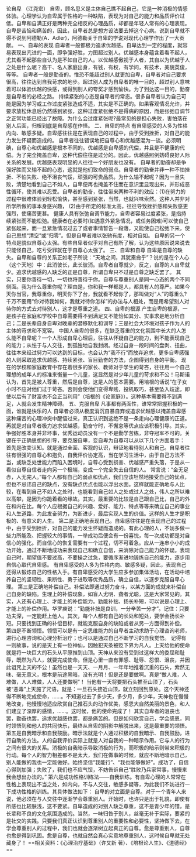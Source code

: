 论自卑
（江尧宏）
自卑，顾名思义是主体自己瞧不起自己，它是一种消极的情感体验。心理学认为自卑属于性格的一种缺陷，表现为对自己的能力和品质评价过低。自卑和自满正好是两种完全相反的心理品质，却都是年轻人常有的心理表现。自卑是苦恼和痛苦的，因此，自卑者总是想方设法要去掉这个心病。说到自卑就不得不说到阿德勒(A．Adler)，阿德勒关于自卑的学说对现代心理学作出了一大贡献。
一、自卑的表现
自卑者一般都极力追求优越感。自卑达到一定的程度，就容易表现出亢进的一面，即争强好胜，力图超过别人。优越感本身蕴含着看不起人，尤其看不起那些自认为是不如自己的人。以优越感傲视于人者，其自以为优越于人之处是什么呢？高干、名人家庭出身，有钱，有权，有学问，有技术，美貌英俊，等等。
自卑者一般是勤奋的。惟恐不能超过别人就更加自卑，自卑者对自己要求很高，往往达到自我苛求的地步。超过别人成为自卑者的唯一目的，超过别人意味着可以体验优越的快感，或得到别人的夸奖才感到愉快。为了到达这一目的，勤奋是自卑者的必经之路。
持续紧张的心态是自卑者的常态。很多自卑者认为自己可能是因为学习或工作过度紧张造成不适，其实是不正确的。如果客观情况允许，并要求放松休息后仍然感到紧张，这种过度紧张绝不是得病的原因，而是张弛自调节之正常功能已经出了故障。为什么会过度紧张呢?最常见的是担心失败，害怕落在别人后面，归根到底是自卑感在作怪。
二、自卑的特点
有自卑感受的人多为性格内向、敏感多疑。自卑感往往是在表现自己的过程中，由于受到挫折，对自己的能力发生怀疑而造成的。
自卑者往往错误地把自尊心和优越感混为一谈。必须明确，自尊心和优越感是根本不同的。优越感是自卑感的代偿，并且是不健康的代偿。为了完全掩盖自卑，这种代偿往往是过分的。因此，优越感照例妨碍良好人际关系的发展。优越感表现明显的人往往一个好朋友也没有。
自卑者的勤奋却是争强好胜而又输不起的心态，这就是他们致命的弱点。自卑者的勤奋并非一种不怕挫折、不怕失败、绝不沮丧气馁，顽强的可贵品质。为什么输不起呢？因为一旦失败，清楚地看到自己不如人，自卑便再也掩盖不住而在意识里显现出来，并形成恶性循环，使其难以忍受。自卑者的勤奋，往往带来两种不利的效应：(1)在努力的过程中很难体验到轻松愉快，甚至感到紧张，当然，也就兴味索然。这种人并非对所学所做的事本身感兴趣， (2)由于所定的标准太高，往往导致挫折感和失败感更强烈，使痛苦更甚。
健康人具有张弛自调节能力，自卑者容易过度紧张，是指持续紧张而不能松弛。健康者在必要时(如遇意外紧急情况，或任务困难)可以使自己紧张起来，而一旦紧急情况过去了或者事情暂告一段落，又能使自己松弛下来，使自己思想“清空”或“归零”。但是自卑者难以张驰有度，相对自如。
自卑的另一个特点是貌似自尊心太强。有些自卑者似乎对自己有所了解，认为这些原因说来说去只能怪自己，吃亏受罪就在于自尊心太强了。
三、自卑和自尊
自卑是自尊的缺失。自卑和自尊的关系正如老子所说：“天地之间，其犹橐龠乎”？说的是在个人心（这个天地）中：此消彼长，此长彼消。自卑者自尊就少，反之，自尊的人自卑就少。追求优越感的人缺乏的正是自尊，所谓自卑只不过是自尊之缺乏罢了。
其实，只要你善待一切，一切也将善待于你。自尊与尊重别人是同一心态的两个不同侧面。我为什么尊重你呢？理由是，你和我一样都是人，都具有人的尊严。如果今天你当官，我尊重你，明天你下了台，我就看不起你了，那叫做对“人”的尊重么? 千万不要用“你对待我如何，我就对待你怎样”的办法与人相处，而是用希望别人对待你的方式去对待别人，这才是尊重之道。
四、自卑的根源
产生自卑的根源，一是孩子在家庭和学校中自尊需要得不到满足又不能恰如其分、实事求是地分析自己；二是长辈自身自卑对晚辈的潜移默化和训导；三是社会大环境对孩子作为人的主体的苛求和不宽容。
中国人自卑的很多，在缺乏尊重的文化氛围中长大的人怎么能不自卑呢？一个人形成自卑心理后，往往从怀疑自己的能力，到不能表现自己的能力；从怯于与人交往，到孤独地自我封闭。经过自身一段时间的盘剥、扭曲，往往本来经过努力可以达到的目标，也会认为“我不行”而放弃追求，更多自卑感强的人则采取追求优越感、持续紧张、盲目勤奋的方法，企图得到自身的平衡。
现在的学校和家庭教育中存在着很多的家长、教师对于学生的苛吝，往往用一个自己理想的成年人的标准来衡量一个儿童，这显然是对少年儿童的苛求和不公！马斯诺认为，首先是被人尊重，然后是自尊，这是人的基本需要。用培根的话说“在子女小时不应对他们过于苛吝。否则会使他们变得卑贱，投机取巧，甚至坠入歧途，即使以后有了财富也不会正当利用”（培根的《论家庭》）。这种基本需要得不到满足，人就会发生精神障碍。
五、克服自卑
凡事都有两面性，谁常常把握积极的一面，谁就是快乐的人
自卑者必须从极度消沉自暴自弃或追求优越感以掩盖自卑感这种痛苦的心理冲突中醒悟过来，真正认识到这绝不是一条走向心理健康的正道。再就是对自卑者极力追求优越感，勤奋守时，不懈怠等优点应该积极引导。其实，争强好胜本身并非坏事，优秀运动员没有一个不是勤学苦练，非夺冠军不可的。关键在于正确思想的引导，要克服自卑，变自卑为自尊可以从以下几个方面着手：
首先是改变认知。就是通过全面、客观的认识，辩证地看待别人和自己。自卑者往往有很强的自尊心和抱负，自我评价协定高，当在学习生活中，由于自己方法不当，或缺乏处世能力而陷入困境时，自尊心受到损害、优越感严重失落，于是从一看似自尊自信者走向另一个极端，变成一个完全失去自信的人。
常言说：“金无足赤，人无完人。”每个人都有自己的弱点和优点，我们应该坦然地接受自己的优点，但也不忌讳自己的缺点，没有缺点优点也能以浮出水面。这样就能正确地与人比较，在看到自己不如人之处时，也能看到自己如人之处或过人之处，伟人之所以难以高攀，是因为你跪着看的缘故。其实，最重要的比较是自己跟自己比，自己的外在和内在比。每个人应根据自己的兴趣、爱好、能力、特点等等来确立自己的事业和人生道路，为此发奋努力，为断进步，最后实现人生的价值。这样的人生才是积极的、有意义的人生。
第二是正确地表现自己。自卑感往往是在表现自己的过程中，由于受到挫折，对自己的能力发生怀疑而造成的。有此心理的人，不妨多做一些力所能及、把握较大的事情，一举成功后便会有一份喜悦，每一次成功都是对自信心的强化。而自信心的恢复需要有一个过程，切不可着急。应从一连串小小的成功开始，通过不断地成功来表现自己和确立自信，来消除对自己能力的怀疑。表现自己时，期望值不要过高，不要操之过急，要循序渐进地锻炼自己的能力，逐步用自信心取代自卑感。
有自卑感受的人多为性格内向、敏感多疑，因此，表现自己还得从锻炼自己的性格入手。有自卑感受的大学生应多参加集体活动，在活动中培养自己的坚韧性、果断性、勇于进取等优秀品质，确立自信，以逐步克服自卑心理。
第三是正确地补偿自己。补偿法即通过努力奋斗，以某方面的成就来补偿自己自身的缺陷。生理上的补偿现象，如盲人尤明、聋者尤聪，这是大家常见的。其实，人还有心理上、才能上的补偿能力。勤能补拙、扬长补短，可以说是心理上、才能上的补偿作用。华罗瘐说：“勤能补拙是良训，一分辛苦一分才”。记住：只要功夫深，一定能赶上他人。其次，每个人都有自己的长处和短处，要学会扬长补短。只要找到正确的补偿目标，就能克服自身的缺陷或者从另一方面得到补偿。
第四是不断领悟。领悟可以是有一定思维能力的自卑者主动求助于心理咨询老师，进行心理咨询和心理分析治疗；也可以是通过自己不断学习的自我觉悟。
记得有一则故事，说的是天上有一位神仙，因触犯天条被贬下界为凡人。上天给他的使命就是将一块巨大的石头从平原推到山顶。天神从来没有受到过这样大的委屈和耻辱，既然为凡人，就要完成使命。但是心里一直有罪感、耻辱、怨恨、沮丧，并因此诅咒上天的不公！虽然也是一天天、一月月、一年年地推着沉重的石头，索然无味、毫无意义，根本是前途黑暗，没有光明！但是还是要做啊。真是“做人难，人难做，人人难做，人人还要做啊”！
当他有一天将要把石头推至山顶了，石头被“恶毒”上天施了咒语，就是：一旦石头接近山顶，就立刻回到原处。这个天神还得不断地完成使命，……。不知道过去了多少天，多少月，多少年，天神也在慢慢地改变，他慢慢地适应欣赏自己推石头的动作优美，感恩大自然美丽的景色，和人们建立了深厚的感情，……。这时候，他的使命完成了！
其实自卑者的沮丧也罢，勤奋也罢，追求优越感也罢，都是痛苦的。但是如何欣赏自己，学会感恩，同时领悟到和他人的共同快乐，最终从自卑的阴影中解脱出来，这是最重要的领悟。
第五是自我暗示和自我鼓励。暗示法就是个人通过积极的自我暗示、自我鼓励，进行自助的方法。人的自我评价实际上就是人对自我的一种暗示作用。它与人的行为之间有很大的关系。消极的自我暗示导致消极的行为，而积极的暗示则带来积极的行动。每个人的智力相差都不是太大，我们在做事的时候，就应不断地暗示自己，别人能做的我也一定能做好。始终坚信“我能行”、“我也能够做好”。成功了，自信心得到加强；失败了，我们也不应气馁，不妨告诉自己“胜败乃兵家常事，慢慢来我会想出办法的。”
第六是成功性格训练法——自我训练。有自卑心理的人常常在性格上表现出不当之处，如内向，不与人交往，敏感多疑等，为此我们不妨进行一下成功性格的训练。其具体做法如下：
自卑的对立面是自尊。对于一个青年人来说，他必须在与人交往中逐渐学会尊重别人。开始时，也许只是出于礼貌，即使有所感也比较肤浅，这不要紧。自卑造成的对别人缺乏尊重，这不是青少年的错，是长辈和不良的文化氛围造成的。当然，一味归咎于别人，丝毫无补于实际，要紧的是社交的实践。只要我们真正认识到尊重别人的重要性和必要性，坚持做下去，在学会尊重别人的过程中，我们也就会逐渐树立起真正的自尊。愈是尊重别人，自尊也愈是得到巩固。愈是自尊，也就自然会真心实意地尊重别人，这时候自卑就无处藏身了！
==相关资料：《心理治疗基础》（许又新 著）、《培根论人生》、《道德经》==